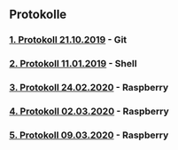 ## Protokolle

### [1. Protokoll 21.10.2019](https://github.com/HTLMechatronics/m17-3ahme-la1-sx/blob/flelum17/protokolle/protokoll_2019-10-21_flelum17.md) - Git
### [2. Protokoll 11.01.2019](https://github.com/HTLMechatronics/m17-3ahme-la1-sx/blob/flelum17/protokolle/protokoll_2019-11-11_flelum17.md) - Shell

### [3. Protokoll 24.02.2020](https://github.com/HTLMechatronics/m17-3ahme-la1-sx/blob/flelum17/protokolle/protokoll_2020-02-24_flelum17.md) - Raspberry 

### [4. Protokoll 02.03.2020](https://github.com/HTLMechatronics/m17-3ahme-la1-sx/blob/flelum17/protokolle/protokoll_2020-03-02_flelum17.md) - Raspberry 

### [5. Protokoll 09.03.2020](https://github.com/HTLMechatronics/m17-3ahme-la1-sx/blob/flelum17/protokolle/protokoll_2020-03-09_flelum17.md) - Raspberry 
